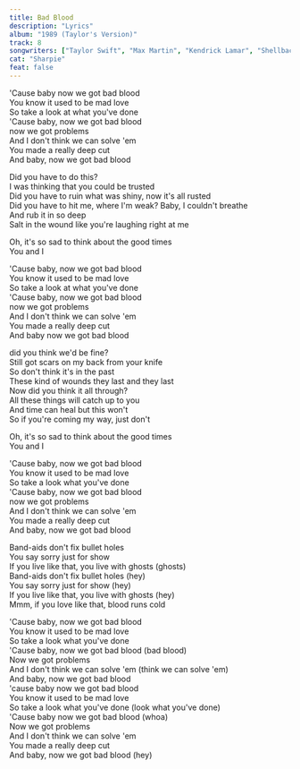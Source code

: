 ```yaml
---
title: Bad Blood
description: "Lyrics"
album: "1989 (Taylor's Version)"
track: 8
songwriters: ["Taylor Swift", "Max Martin", "Kendrick Lamar", "Shellback"]
cat: "Sharpie"
feat: false
---
```


<p className="chorus">
'Cause baby now we got bad blood <br />
You know it used to be mad love <br />
So take a look at what you've done <br />
'Cause baby, now we got bad blood <br />
now we got problems <br />
And I don't think we can solve 'em <br />
You made a really deep cut <br />
And baby, now we got bad blood <br />
</p>
<p className="verse-one">
Did you have to do this? <br />
I was thinking that you could be trusted <br />
Did you have to ruin what was shiny, now it's all rusted <br />
Did you have to hit me, where I'm weak? Baby, I couldn't breathe <br />
And rub it in so deep <br />
Salt in the wound like you're laughing right at me <br />
</p>
<p className="pre-chorus">
Oh, it's so sad to think about the good times <br />
You and I <br />
</p>
<p className="chorus">
'Cause baby, now we got bad blood <br />
You know it used to be mad love <br />
So take a look at what you've done <br />
'Cause baby, now we got bad blood <br />
now we got problems <br />
And I don't think we can solve 'em <br />
You made a really deep cut <br />
And baby now we got bad blood <br />
</p>
<p className="verse-two">
did you think we'd be fine? <br />
Still got scars on my back from your knife <br />
So don't think it's in the past <br />
These kind of wounds they last and they last <br />
Now did you think it all through? <br />
All these things will catch up to you <br />
And time can heal but this won't <br />
So if you're coming my way, just don't <br />
</p>
<p className="pre-chorus">
Oh, it's so sad to think about the good times <br />
You and I <br />
</p>
<p className="chorus">
'Cause baby, now we got bad blood <br />
You know it used to be mad love <br />
So take a look what you've done <br />
'Cause baby, now we got bad blood <br />
now we got problems <br />
And I don't think we can solve 'em <br />
You made a really deep cut <br />
And baby, now we got bad blood <br />
</p>
<p className="bridge">
Band-aids don't fix bullet holes <br />
You say sorry just for show <br />
If you live like that, you live with ghosts (ghosts) <br />
Band-aids don't fix bullet holes (hey) <br />
You say sorry just for show (hey) <br />
If you live like that, you live with ghosts (hey) <br />
Mmm, if you love like that, blood runs cold <br />
</p>
<p className="chorus">
'Cause baby, now we got bad blood <br />
You know it used to be mad love <br />
So take a look what you've done <br />
'Cause baby, now we got bad blood (bad blood) <br />
Now we got problems <br />
And I don't think we can solve 'em (think we can solve 'em)  <br />
And baby, now we got bad blood <br />
'cause baby now we got bad blood <br />
You know it used to be mad love <br />
So take a look what you've done (look what you've done) <br />
'Cause baby now we got bad blood (whoa) <br />
Now we got problems <br />
And I don't think we can solve 'em <br />
You made a really deep cut <br />
And baby, now we got bad blood (hey) <br />
</p>
